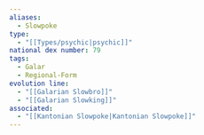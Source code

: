 ```yaml
---
aliases:
  - Slowpoke
type:
  - "[[Types/psychic|psychic]]"
national dex number: 79
tags:
  - Galar
  - Regional-Form
evolution line:
  - "[[Galarian Slowbro]]"
  - "[[Galarian Slowking]]"
associated:
  - "[[Kantonian Slowpoke|Kantonian Slowpoke]]"
---
```

